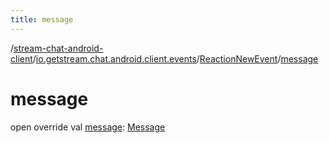 ```yaml
---
title: message
---
```

/[stream-chat-android-client](../../index.md)/[io.getstream.chat.android.client.events](../index.md)/[ReactionNewEvent](index.md)/[message](message.md)  
  
  
  
# message  
open override val [message](message.md): [Message](../../io.getstream.chat.android.client.models/Message/index.md)
